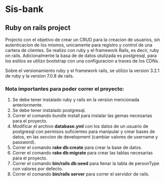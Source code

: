 # Sis-bank
## Ruby on rails project

Projecto con el objetivo de crear un CRUD para la creacion de usuarios, sin autenticacion de los mismos, unicamente para registro y control de una cartera de clientes. 
Se realizo con ruby y el framework Rails, es decir, ruby on rails. Adicionalmente la basa de de datos utulizada es postgresql, para los estilos se utilizo bootstrap con una configuracion a traves de los CDNs. 

Sobre el versionamiento ruby y el framework rails, se utilizo la version 3.2.1 de ruby y la version 7.0.8 de rails.

### Nota importantes para poder correr el proyecto:
1. Se debe tener instalado ruby y rails en la version mencionada anteriormente.
2. Se debe tener instalado postgresql.
3. Correr el comando bundle install para instalar las gemas necesarias para el proyecto.
4. Modificar el archivo **database.yml** con los datos de un usuario de postgresql con permisos
suficientes para manipular y crear bases de datos, en las seccion de development (cambiar valores de username y password).
5. Correr el comando **rake db:create** para crear la base de datos.
6. Correr el comando **rake db:migrate** para crear las tablas necesarias para el proyecto.
7. Correr el comando **bin/rails db:seed** para llenar la tabla de personType con valores por defecto.
8. Correr el comando **bin/rails server**  para correr el servidor de rails.
